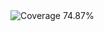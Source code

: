 <!-- Coverage Badge -->
<img src="https://img.shields.io/badge/Coverage-74.87%25-red" alt="Coverage 74.87%">